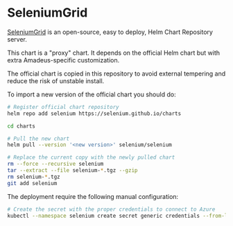 # SeleniumGrid

[SeleniumGrid](https://selenium.com/) is an open-source, easy to deploy, Helm Chart Repository server.

This chart is a "proxy" chart. It depends on the official Helm chart but with extra Amadeus-specific customization.

The official chart is copied in this repository to avoid external tempering and reduce the risk of unstable install.

To import a new version of the official chart you should do:

```bash
# Register official chart repository
helm repo add selenium https://selenium.github.io/charts

cd charts

# Pull the new chart
helm pull --version '<new version>' selenium/selenium

# Replace the current copy with the newly pulled chart
rm --force --recursive selenium
tar --extract --file selenium-*.tgz --gzip
rm selenium-*.tgz
git add selenium
```

The deployment require the following manual configuration:

```bash
# Create the secret with the proper credentials to connect to Azure
kubectl --namespace selenium create secret generic credentials --from-literal="access-key=+++++" --from-literal="account=+++++"
```
